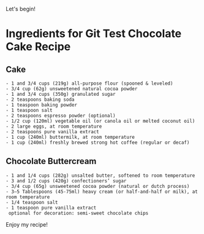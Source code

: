 Let's begin!

# Ingredients for Git Test Chocolate Cake Recipe
## Cake

    - 1 and 3/4 cups (219g) all-purpose flour (spooned & leveled)
    - 3/4 cup (62g) unsweetened natural cocoa powder
    - 1 and 3/4 cups (350g) granulated sugar
    - 2 teaspoons baking soda
    - 1 teaspoon baking powder
    - 1 teaspoon salt
    - 2 teaspoons espresso powder (optional)
    - 1/2 cup (120ml) vegetable oil (or canola oil or melted coconut oil)
    - 2 large eggs, at room temperature
    - 2 teaspoons pure vanilla extract
    - 1 cup (240ml) buttermilk, at room temperature
    - 1 cup (240ml) freshly brewed strong hot coffee (regular or decaf)

## Chocolate Buttercream

    - 1 and 1/4 cups (282g) unsalted butter, softened to room temperature
    - 3 and 1/2 cups (420g) confectioners’ sugar
    - 3/4 cup (65g) unsweetened cocoa powder (natural or dutch process)
    - 3–5 Tablespoons (45-75ml) heavy cream (or half-and-half or milk), at room temperature
    - 1/4 teaspoon salt
    - 1 teaspoon pure vanilla extract
     optional for decoration: semi-sweet chocolate chips

Enjoy my recipe!

